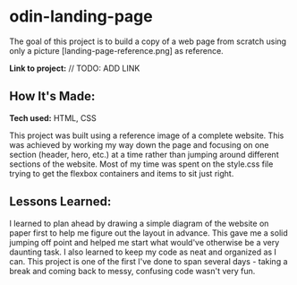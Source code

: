 # odin-landing-page
The goal of this project is to build a copy of a web page from scratch using only a picture [landing-page-reference.png] as reference.

**Link to project:** // TODO: ADD LINK

## How It's Made:

**Tech used:** HTML, CSS

This project was built using a reference image of a complete website. This was achieved by working my way down the page and focusing on one section (header, hero, etc.) at a time rather than jumping around different sections of the website. Most of my time was spent on the style.css file trying to get the flexbox containers and items to sit just right.

## Lessons Learned:

I learned to plan ahead by drawing a simple diagram of the website on paper first to help me figure out the layout in advance. This gave me a solid jumping off point and helped me start what would've otherwise be a very daunting task. I also learned to keep my code as neat and organized as I can. This project is one of the first I've done to span several days - taking a break and coming back to messy, confusing code wasn't very fun.